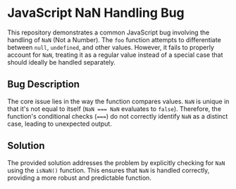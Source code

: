 # JavaScript NaN Handling Bug

This repository demonstrates a common JavaScript bug involving the handling of `NaN` (Not a Number). The `foo` function attempts to differentiate between `null`, `undefined`, and other values. However, it fails to properly account for `NaN`, treating it as a regular value instead of a special case that should ideally be handled separately.

## Bug Description

The core issue lies in the way the function compares values.  `NaN` is unique in that it's not equal to itself (`NaN === NaN` evaluates to `false`).  Therefore, the function's conditional checks (`===`) do not correctly identify `NaN` as a distinct case, leading to unexpected output.

## Solution

The provided solution addresses the problem by explicitly checking for `NaN` using the `isNaN()` function. This ensures that `NaN` is handled correctly, providing a more robust and predictable function.